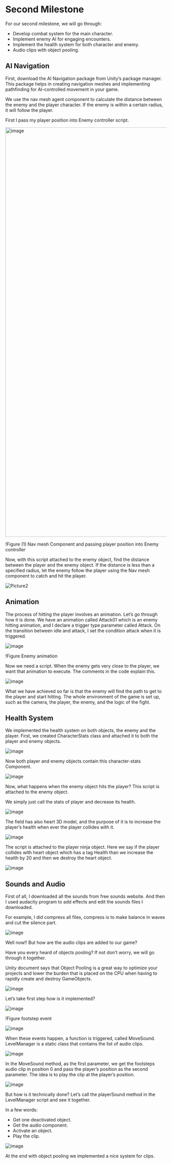 # Second Milestone

For our second milestone, we will go through:

- Develop combat system for the main character.
- Implement enemy AI for engaging encounters.
- Implement the health system for both character and enemy.
- Audio clips with object pooling.

## AI Navigation

First, download the AI Navigation package from Unity’s package manager. This package helps in creating navigation meshes and implementing pathfinding for AI-controlled movement in your game.

We use the nav mesh agent component to calculate the distance between the enemy and the player character. If the enemy is within a certain radius, it will follow the player.

First I pass my player position into Enemy controller script.

<img width="1278" alt="image" src="https://github.com/hamoudi8080/GMD/assets/82207003/e68d8df9-7ca2-4ceb-ba82-95a419d8025a">



!Figure (1) Nav mesh Component and passing player position into Enemy controller

Now, with this script attached to the enemy object, find the distance between the player and the enemy object. If the distance is less than a specified radius,
let the enemy follow the player using the Nav mesh component to catch and hit the player.

![Picture2](https://github.com/hamoudi8080/GMD/assets/82207003/9ba78957-9ff7-4256-a88d-cbc24155efcf)



## Animation

The process of hitting the player involves an animation. 
Let’s go through how it is done.
We have an animation called Attack01 which is an enemy hitting animation, and I declare a trigger type parameter called Attack. On the transition between idle and attack, I set the condition attack when it is triggered.

![image](https://github.com/hamoudi8080/GMD/assets/82207003/507617e6-bc9e-411e-86de-e3567c973cc9)


!Figure Enemy animation

Now we need a script. When the enemy gets very close to the player, we want that animation to execute. The comments in the code explain this.

![image](https://github.com/hamoudi8080/GMD/assets/82207003/889d25be-b798-496b-9df6-4f25e747833c)



What we have achieved so far is that the enemy will find the path to get to the player and start hitting. The whole environment of the game is set up, such as the camera, the player, the enemy, and the logic of the fight.

## Health System

We implemented the health system on both objects, the enemy and the player. First, we created CharacterStats class and attached it to both the player and enemy objects.

![image](https://github.com/hamoudi8080/GMD/assets/82207003/2b730542-c4a0-4976-af99-06fc73f0b0a4)



Now both player and enemy objects contain this character-stats Component.

![image](https://github.com/hamoudi8080/GMD/assets/82207003/f830e2dc-8962-44dc-932f-234c1bdd5326)


Now, what happens when the enemy object hits the player? This script is attached to the enemy object.

We simply just call the stats of player and decrease its health.

![image](https://github.com/hamoudi8080/GMD/assets/82207003/c076a6b5-3e0f-4fc5-ab1d-f68d9186c3d3)



The field has also heart 3D model, and the purpose of it is to increase the player’s health when ever the player collides with it.

![image](https://github.com/hamoudi8080/GMD/assets/82207003/831392e0-a7f4-4d5b-9e46-27d41c69c166)


The script is attached to the player ninja object. Here we say if the player collides with heart object which has a tag Health than we increase the health by 20 and then we destroy the heart object.

![image](https://github.com/hamoudi8080/GMD/assets/82207003/8bbae462-6036-40d7-b7fa-d157b0ab9ca3)




## Sounds and Audio

First of all, I downloaded all the sounds from free sounds website. And then I used audacity program to add effects and edit the sounds files I downloaded.

For example, I did compress all files, compress is to make balance in waves and cut the silence part.

![image](https://github.com/hamoudi8080/GMD/assets/82207003/e7e5c5ad-3261-40f1-84c0-68be608416e7)



Well now!! But how are the audio clips are added to our game?

Have you every heard of objects pooling? If not don’t worry, we will go through it together.

Unity document says that Object Pooling is a great way to optimize your projects and lower the burden that is placed on the CPU when having to rapidly create and destroy GameObjects.

![image](https://github.com/hamoudi8080/GMD/assets/82207003/a1f323a9-2901-4061-a276-a6c992974bb4)



Let’s take first step how is it implemented?

![image](https://github.com/hamoudi8080/GMD/assets/82207003/55fda6ac-6256-4b62-b673-000e48bbdc55)



!Figure footstep event

![image](https://github.com/hamoudi8080/GMD/assets/82207003/be15a889-b28f-4c22-9bd7-bc07505fcdfc)

When these events happen, a function is triggered, called MoveSound. LevelManager is a static class that contains the list of audio clips.

![image](https://github.com/hamoudi8080/GMD/assets/82207003/e04488c9-1bf6-4de7-bbbb-6870f4a56ae2)


In the MoveSound method, as the first parameter, we get the footsteps audio clip in position 0 and pass the player’s position as the second parameter. The idea is to play the clip at the player’s position.

![image](https://github.com/hamoudi8080/GMD/assets/82207003/c93eca25-622e-4653-b4b6-a81e797c9a04)


But how is it technically done? Let’s call the playerSound method in the LevelManager script and see it together.

In a few words:

- Get one deactivated object.
- Get the audio component.
- Activate an object.
- Play the clip.

![image](https://github.com/hamoudi8080/GMD/assets/82207003/e585e514-fa42-40b7-8405-bbd9b4a36efc)



At the end with object pooling we implemented a nice system for clips.
